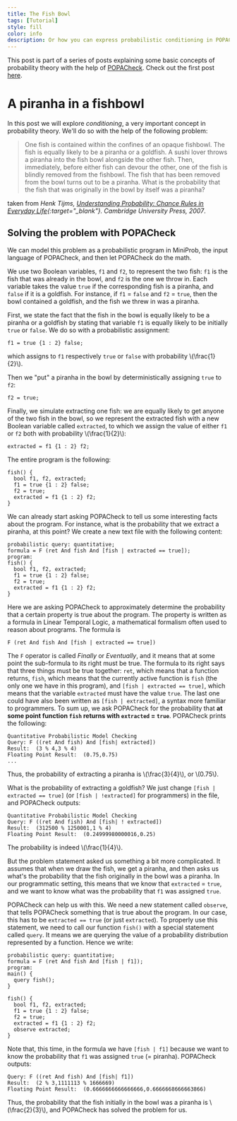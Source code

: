 ```yaml
---
title: The Fish Bowl
tags: [Tutorial]
style: fill
color: info
description: Or how you can express probabilistic conditioning in POPACheck
---
```


<script id="MathJax-script" async src="https://cdn.jsdelivr.net/npm/mathjax@3/es5/tex-chtml.js"></script>

This post is part of a series of posts explaining some basic concepts of probability theory with the help of [POPACheck](oppas).
Check out the first post [here](tutorial-get-started).


# A piranha in a fishbowl

In this post we will explore *conditioning*, a very important concept in probability theory.
We'll do so with the help of the following problem:

> One fish is contained within the confines of an opaque fishbowl. The fish is equally
> likely to be a piranha or a goldfish. A sushi lover throws a piranha into the fish
> bowl alongside the other fish. Then, immediately, before either fish can devour the
> other, one of the fish is blindly removed from the fishbowl. The fish that has been
> removed from the bowl turns out to be a piranha. What is the probability that the
> fish that was originally in the bowl by itself was a piranha?

taken from
*Henk Tijms, [Understanding Probability: Chance Rules in Everyday Life](https://doi.org/10.1017/CBO9780511619052){:target="_blank"}. Cambridge University Press, 2007*.


## Solving the problem with POPACheck

We can model this problem as a probabilistic program in MiniProb,
the input language of POPACheck,
and then let POPACheck do the math.

We use two Boolean variables, `f1` and `f2`, to represent the two fish:
`f1` is the fish that was already in the bowl, and `f2` is the one we throw in.
Each variable takes the value `true` if the corresponding fish is a piranha,
and `false` if it is a goldfish.
For instance, if `f1` = `false` and `f2` = `true`,
then the bowl contained a goldfish, and the fish we threw in was a piranha.

First, we state the fact that the fish in the bowl is equally likely to be a piranha or a goldfish
by stating that variable `f1` is equally likely to be initially `true` or `false`.
We do so with a probabilistic assignment:
```
f1 = true {1 : 2} false;
```
which assigns to `f1` respectively `true` or `false` with probability \\(\frac{1}{2}\\).

Then we "put" a piranha in the bowl by deterministically assigning `true` to `f2`:
```
f2 = true;
```

Finally, we simulate extracting one fish: we are equally likely to get anyone of the two fish in the bowl,
so we represent the extracted fish with a new Boolean variable called `extracted`,
to which we assign the value of either `f1` or `f2` both with probability \\(\frac{1}{2}\\):
```
extracted = f1 {1 : 2} f2;
```

The entire program is the following:
```
fish() {
  bool f1, f2, extracted;
  f1 = true {1 : 2} false;
  f2 = true;
  extracted = f1 {1 : 2} f2;
}
```

We can already start asking POPACheck to tell us some interesting facts about the program.
For instance, what is the probability that we extract a piranha, at this point?
We create a new text file with the following content:
```
probabilistic query: quantitative;
formula = F (ret And fish And [fish | extracted == true]);
program:
fish() {
  bool f1, f2, extracted;
  f1 = true {1 : 2} false;
  f2 = true;
  extracted = f1 {1 : 2} f2;
}
```
Here we are asking POPACheck to approximately determine the probability that a certain property is true about the program.
The property is written as a formula in Linear Temporal Logic,
a mathematical formalism often used to reason about programs.
The formula is
```
F (ret And fish And [fish | extracted == true])
```
The `F` operator is called *Finally* or *Eventually*, and it means that at some point the sub-formula to its right must be true.
The formula to its right says that three things must be true together:
`ret`, which means that a function returns,
`fish`, which means that the currently active function is `fish` (the only one we have in this program),
and `[fish | extracted == true]`, which means that the variable `extracted` must have the value `true`.
The last one could have also been written as `[fish | extracted]`, a syntax more familiar to programmers.
To sum up, we ask POPACheck for the probability that **at some point function `fish` returns with `extracted` = `true`**.
POPACheck prints the following:
```
Quantitative Probabilistic Model Checking
Query: F ((ret And fish) And [fish| extracted])
Result:  (3 % 4,3 % 4)
Floating Point Result:  (0.75,0.75)
...
```
Thus, the probability of extracting a piranha is \\(\frac{3}{4}\\), or \\(0.75\\).

What is the probability of extracting a goldfish?
We just change `[fish | extracted == true]` (or `[fish | !extracted]` for programmers) in the file,
and POPACheck outputs:
```
Quantitative Probabilistic Model Checking
Query: F ((ret And fish) And [fish| ! extracted])
Result:  (312500 % 1250001,1 % 4)
Floating Point Result:  (0.24999980000016,0.25)
```
The probability is indeed \\(\frac{1}{4}\\).


But the problem statement asked us something a bit more complicated.
It assumes that when we draw the fish, we get a piranha,
and then asks us what's the probability that the fish originally in the bowl was a piranha.
In our programmatic setting, this means that we know that `extracted` = `true`,
and we want to know what was the probability that `f1` was assigned `true`.

POPACheck can help us with this.
We need a new statement called `observe`, that tells POPACheck something that is true about the program.
In our case, this has to be `extracted == true` (or just `extracted`).
To properly use this statement, we need to call our function `fish()` with a special statement called `query`.
It means we are querying the value of a probability distribution represented by a function.
Hence we write:
```
probabilistic query: quantitative;
formula = F (ret And fish And [fish | f1]);
program:
main() {
  query fish();
}

fish() {
  bool f1, f2, extracted;
  f1 = true {1 : 2} false;
  f2 = true;
  extracted = f1 {1 : 2} f2;
  observe extracted;
}
```
Note that, this time, in the formula we have `[fish | f1]` because we want to know the probability that `f1` was assigned `true` (= piranha).
POPACheck outputs:
```
Query: F ((ret And fish) And [fish| f1])
Result:  (2 % 3,1111113 % 1666669)
Floating Point Result:  (0.6666666666666666,0.6666668666663866)
```
Thus, the probability that the fish initially in the bowl was a piranha is \\(\frac{2}{3}\\),
and POPACheck has solved the problem for us.


 <!-- ## Solving the problem manually -->
 <!-- TODO: also add picture -->
